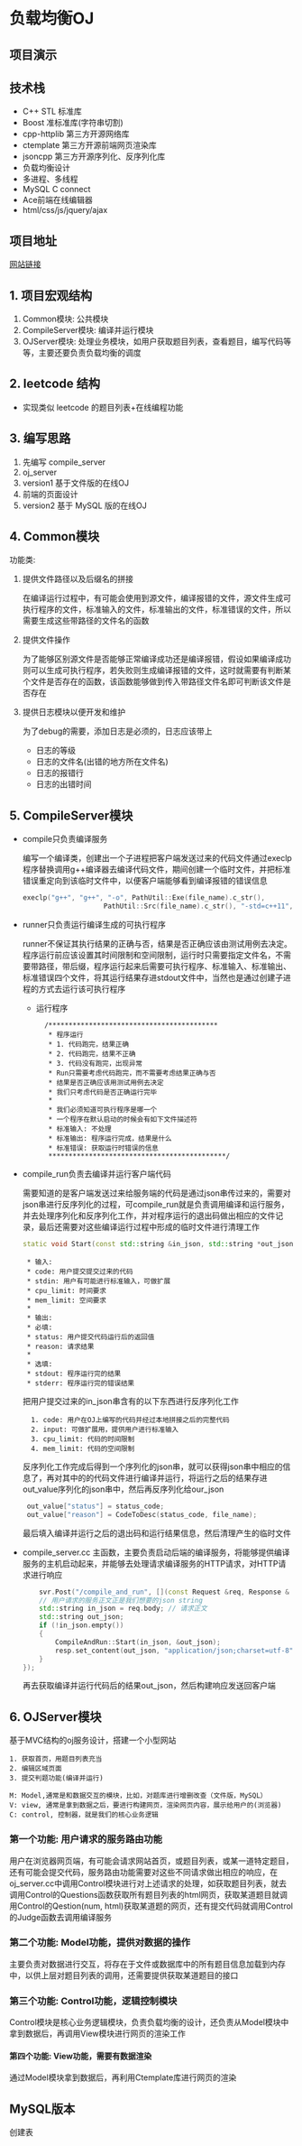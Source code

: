 # 负载均衡OJ
## 项目演示

## 技术栈
* C++ STL 标准库
* Boost 准标准库(字符串切割)
* cpp-httplib 第三方开源网络库
* ctemplate 第三方开源前端网页渲染库
* jsoncpp 第三方开源序列化、反序列化库
* 负载均衡设计
* 多进程、多线程
* MySQL C connect
* Ace前端在线编辑器
* html/css/js/jquery/ajax 

## 项目地址
   
[网站链接](http://119.91.112.204:8080)

## 1. 项目宏观结构

1. Common模块: 公共模块
2. CompileServer模块: 编译并运行模块
3. OJServer模块: 处理业务模块，如用户获取题目列表，查看题目，编写代码等等，主要还要负责负载均衡的调度

## 2. leetcode 结构
* 实现类似 leetcode 的题目列表+在线编程功能
  
## 3. 编写思路
  1. 先编写 compile_server
  2. oj_server
  3. version1 基于文件版的在线OJ
  4. 前端的页面设计
  5. version2 基于 MySQL 版的在线OJ
## 4. Common模块
功能类:

1. 提供文件路径以及后缀名的拼接
   
    在编译运行过程中，有可能会使用到源文件，编译报错的文件，源文件生成可执行程序的文件，标准输入的文件，标准输出的文件，标准错误的文件，所以需要生成这些带路径的文件名的函数

2. 提供文件操作
   
    为了能够区别源文件是否能够正常编译成功还是编译报错，假设如果编译成功则可以生成可执行程序，若失败则生成编译报错的文件，这时就需要有判断某个文件是否存在的函数，该函数能够做到传入带路径文件名即可判断该文件是否存在
  
3. 提供日志模块以便开发和维护
   
    为了debug的需要，添加日志是必须的，日志应该带上
    * 日志的等级
    * 日志的文件名(出错的地方所在文件名)
    * 日志的报错行
    * 日志的出错时间
## 5. CompileServer模块

- compile只负责编译服务
    
    编写一个编译类，创建出一个子进程把客户端发送过来的代码文件通过execlp程序替换调用g++编译器去编译代码文件，期间创建一个临时文件，并把标准错误重定向到该临时文件中，以便客户端能够看到编译报错的错误信息
    ```C++
    execlp("g++", "g++", "-o", PathUtil::Exe(file_name).c_str(),
                        PathUtil::Src(file_name).c_str(), "-std=c++11", "-D", "COMPILER_ONLINE", nullptr /*程序替换最后一个参数为空*/);
    ```
    

- runner只负责运行编译生成的可执行程序

    runner不保证其执行结果的正确与否，结果是否正确应该由测试用例去决定。
    程序运行前应该设置其时间限制和空间限制，运行时只需要指定文件名，不需要带路径，带后缀，程序运行起来后需要可执行程序、标准输入、标准输出、标准错误四个文件，将其运行结果存进stdout文件中，当然也是通过创建子进程的方式去运行该可执行程序

    - 运行程序
            
            /******************************************
             * 程序运行
             * 1. 代码跑完，结果正确
             * 2. 代码跑完，结果不正确
             * 3. 代码没有跑完，出现异常
             * Run只需要考虑代码跑完，而不需要考虑结果正确与否
             * 结果是否正确应该用测试用例去决定
             * 我们只考虑代码是否正确运行完毕
             *
             * 我们必须知道可执行程序是哪一个
             * 一个程序在默认启动的时候会有如下文件描述符
             * 标准输入: 不处理
             * 标准输出: 程序运行完成，结果是什么
             * 标准错误: 获取运行时错误的信息
             ********************************************/
             

- compile_run负责去编译并运行客户端代码

    需要知道的是客户端发送过来给服务端的代码是通过json串传过来的，需要对json串进行反序列化的过程，可compile_run就是负责调用编译和运行服务，并去处理序列化和反序列化工作，并对程序运行的退出码做出相应的文件记录，最后还需要对这些编译运行过程中形成的临时文件进行清理工作
    ```C++
    static void Start(const std::string &in_json, std::string *out_json)
    ```
       * 输入:
       * code: 用户提交提交过来的代码
       * stdin: 用户有可能进行标准输入，可做扩展
       * cpu_limit: 时间要求
       * mem_limit: 空间要求
       *
       * 输出:
       * 必填:
       * status: 用户提交代码运行后的返回值
       * reason: 请求结果
       *
       * 选填:
       * stdout: 程序运行完的结果
       * stderr: 程序运行完的错误结果
    

    把用户提交过来的in_json串含有的以下东西进行反序列化工作

        1. code: 用户在OJ上编写的代码并经过本地拼接之后的完整代码
        2. input: 可做扩展用，提供用户进行标准输入
        3. cpu_limit: 代码的时间限制
        4. mem_limit: 代码的空间限制
   反序列化工作完成后得到一个序列化的json串，就可以获得json串中相应的信息了，再对其中的的代码文件进行编译并运行，将运行之后的结果存进out_value序列化的json串中，然后再反序列化给our_json
   ```C++
    out_value["status"] = status_code;
    out_value["reason"] = CodeToDesc(status_code, file_name);
    ```
    最后填入编译并运行之后的退出码和运行结果信息，然后清理产生的临时文件

- compile_server.cc
    主函数，主要负责启动后端的编译服务，将能够提供编译服务的主机启动起来，并能够去处理请求编译服务的HTTP请求，对HTTP请求进行响应
    ```C++
        svr.Post("/compile_and_run", [](const Request &req, Response & resp){
        // 用户请求的服务正文正是我们想要的json string
        std::string in_json = req.body; // 请求正文
        std::string out_json;
        if (!in_json.empty())
        {
            CompileAndRun::Start(in_json, &out_json);
            resp.set_content(out_json, "application/json;charset=utf-8");
        }
    });
    ```
    再去获取编译并运行代码后的结果out_json，然后构建响应发送回客户端
## 6. OJServer模块

基于MVC结构的oj服务设计，搭建一个小型网站

    1. 获取首页，用题目列表充当
    2. 编辑区域页面
    3. 提交判题功能(编译并运行)
   
    M: Model,通常是和数据交互的模块，比如，对题库进行增删改查（文件版，MySQL）
    V: view, 通常是拿到数据之后，要进行构建网页，渲染网页内容，展示给用户的(浏览器)
    C: control, 控制器，就是我们的核心业务逻辑
### 第一个功能: 用户请求的服务路由功能

用户在浏览器网页端，有可能会请求网站首页，或题目列表，或某一道特定题目，还有可能会提交代码，服务路由功能需要对这些不同请求做出相应的响应，在oj_server.cc中调用Control模块进行对上述请求的处理，如获取题目列表，就去调用Control的Questions函数获取所有题目列表的html网页，获取某道题目就调用Control的Qestion(num, html)获取某道题的网页，还有提交代码就调用Control的Judge函数去调用编译服务

### 第二个功能: Model功能，提供对数据的操作

主要负责对数据进行交互，将存在于文件或数据库中的所有题目信息加载到内存中，以供上层对题目列表的调用，还需要提供获取某道题目的接口
### 第三个功能: Control功能，逻辑控制模块

Control模块是核心业务逻辑模块，负责负载均衡的设计，还负责从Model模块中拿到数据后，再调用View模块进行网页的渲染工作
#### 第四个功能: View功能，需要有数据渲染

通过Model模块拿到数据后，再利用Ctemplate库进行网页的渲染

## MySQL版本
   创建表
